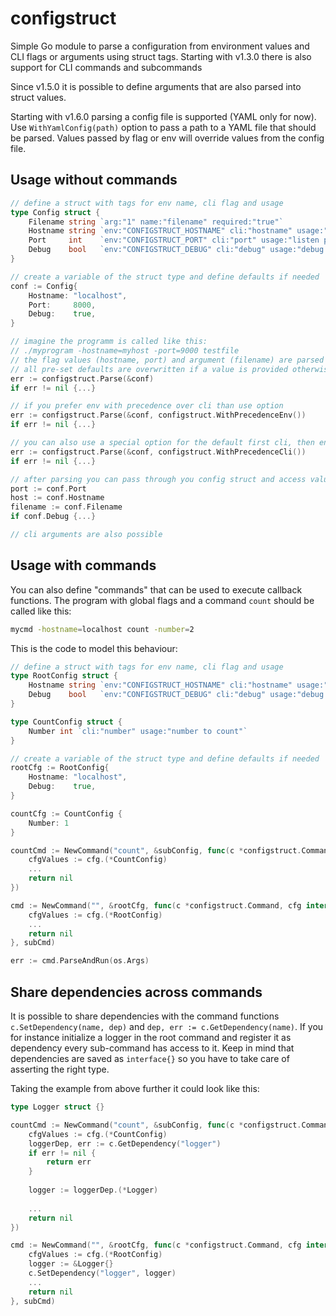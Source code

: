 # configstruct
Simple Go module to parse a configuration from environment values and CLI flags or arguments using struct tags.
Starting with v1.3.0 there is also support for CLI commands and subcommands

Since v1.5.0 it is possible to define arguments that are also parsed into struct values.

Starting with v1.6.0 parsing a config file is supported (YAML only for now). Use `WithYamlConfig(path)` option to pass
a path to a YAML file that should be parsed. Values passed by flag or env will override values from the config file.

## Usage without commands
```Go
// define a struct with tags for env name, cli flag and usage
type Config struct {
	Filename string `arg:"1" name:"filename" required:"true"`
	Hostname string `env:"CONFIGSTRUCT_HOSTNAME" cli:"hostname" usage:"hostname value"`
	Port     int    `env:"CONFIGSTRUCT_PORT" cli:"port" usage:"listen port"`
	Debug    bool   `env:"CONFIGSTRUCT_DEBUG" cli:"debug" usage:"debug mode"`
}

// create a variable of the struct type and define defaults if needed
conf := Config{
    Hostname: "localhost",
    Port:     8000,
    Debug:    true,
}

// imagine the programm is called like this:
// ./myprogram -hostname=myhost -port=9000 testfile
// the flag values (hostname, port) and argument (filename) are parsed into the struct
// all pre-set defaults are overwritten if a value is provided otherwise it is left as is
err := configstruct.Parse(&conf)
if err != nil {...}

// if you prefer env with precedence over cli than use option
err := configstruct.Parse(&conf, configstruct.WithPrecedenceEnv())
if err != nil {...}

// you can also use a special option for the default first cli, then env
err := configstruct.Parse(&conf, configstruct.WithPrecedenceCli())
if err != nil {...}

// after parsing you can pass through you config struct and access values
port := conf.Port
host := conf.Hostname
filename := conf.Filename
if conf.Debug {...}

// cli arguments are also possible

```

## Usage with commands
You can also define "commands" that can be used to execute callback functions. 
The program with global flags and a command `count` should be called like this:
````bash
mycmd -hostname=localhost count -number=2

```` 

This is the code to model this behaviour:

```Go
// define a struct with tags for env name, cli flag and usage
type RootConfig struct {
	Hostname string `env:"CONFIGSTRUCT_HOSTNAME" cli:"hostname" usage:"hostname value"`
	Debug    bool   `env:"CONFIGSTRUCT_DEBUG" cli:"debug" usage:"debug mode"`
}

type CountConfig struct {
    Number int `cli:"number" usage:"number to count"`
} 

// create a variable of the struct type and define defaults if needed
rootCfg := RootConfig{
    Hostname: "localhost",
    Debug:    true,
}

countCfg := CountConfig {
    Number: 1
}

countCmd := NewCommand("count", &subConfig, func(c *configstruct.Command, cfg interface{}) error {
    cfgValues := cfg.(*CountConfig)
    ...
    return nil
})

cmd := NewCommand("", &rootCfg, func(c *configstruct.Command, cfg interface{}) error {
    cfgValues := cfg.(*RootConfig)
    ...
    return nil
}, subCmd)

err := cmd.ParseAndRun(os.Args)
```

## Share dependencies across commands
It is possible to share dependencies with the command functions `c.SetDependency(name, dep)` and `dep, err := c.GetDependency(name)`.
If you for instance initialize a logger in the root command and register it as dependency every sub-command has
access to it. Keep in mind that dependencies are saved as `interface{}` so you have to take care of asserting the right type.

Taking the example from above further it could look like this:
```Go
type Logger struct {}

countCmd := NewCommand("count", &subConfig, func(c *configstruct.Command, cfg interface{}) error {
    cfgValues := cfg.(*CountConfig)
	loggerDep, err := c.GetDependency("logger")
	if err != nil {
	    return err	
	}
	
	logger := loggerDep.(*Logger)
	
    ...
    return nil
})

cmd := NewCommand("", &rootCfg, func(c *configstruct.Command, cfg interface{}) error {
    cfgValues := cfg.(*RootConfig)
    logger := &Logger{}
    c.SetDependency("logger", logger)
    ...
    return nil
}, subCmd)


```

